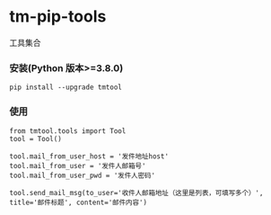 # tm-pip-tools
工具集合

### 安装(Python 版本>=3.8.0)
```
pip install --upgrade tmtool
```

### 使用
```
from tmtool.tools import Tool
tool = Tool()

tool.mail_from_user_host = '发件地址host'
tool.mail_from_user = '发件人邮箱号'
tool.mail_from_user_pwd = '发件人密码'

tool.send_mail_msg(to_user='收件人邮箱地址（这里是列表，可填写多个）', title='邮件标题', content='邮件内容')
```
